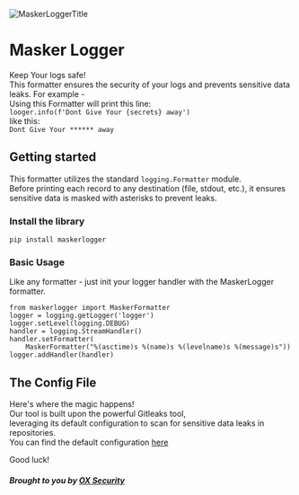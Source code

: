 ![MaskerLoggerTitle](https://github.com/oxsecurity/MaskerLogger/assets/140309297/ae8ec8a7-9ec8-42f6-9640-6f9cd91e986e)

# Masker Logger

Keep Your logs safe!  
This formatter ensures the security of your logs and prevents sensitive data leaks.
For example -   
Using this Formatter will print this line:   
`looger.info(f'Dont Give Your {secrets} away')`  
like this:    
`Dont Give Your ****** away`

## Getting started
This formatter utilizes the standard `logging.Formatter` module.  
Before printing each record to any destination (file, stdout, etc.), it ensures sensitive data is masked with asterisks to prevent leaks.

### Install the library

```
pip install maskerlogger
```

### Basic Usage

 Like any formatter - just init your logger handler with the MaskerLogger formatter.  
 ```
 from maskerlogger import MaskerFormatter
 logger = logging.getLogger('logger')
 logger.setLevel(logging.DEBUG)
 handler = logging.StreamHandler()
 handler.setFormatter(
     MaskerFormatter("%(asctime)s %(name)s %(levelname)s %(message)s"))
 logger.addHandler(handler)
 ```
## The Config File

Here's where the magic happens!  
Our tool is built upon the powerful Gitleaks tool,  
leveraging its default configuration to scan for sensitive data leaks in repositories.  
You can find the default configuration [here](https://github.com/gitleaks/gitleaks/blob/master/config/gitleaks.toml)

Good luck!


##### Brought to you by [OX Security](https://www.ox.security/)


